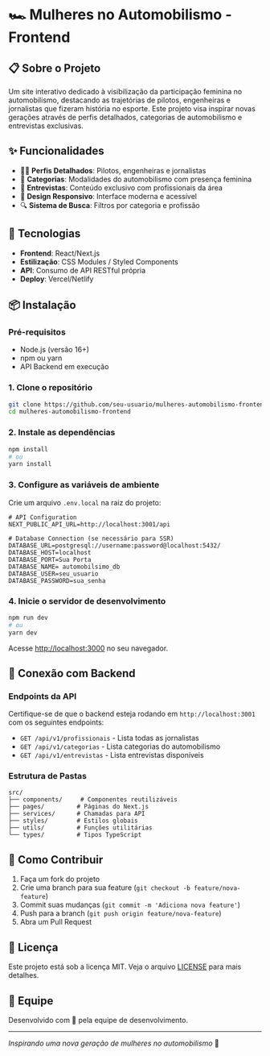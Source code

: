 
# 🏎️ Mulheres no Automobilismo - Frontend

## 📋 Sobre o Projeto

Um site interativo dedicado à visibilização da participação feminina no automobilismo, destacando as trajetórias de pilotos, engenheiras e jornalistas que fizeram história no esporte. Este projeto visa inspirar novas gerações através de perfis detalhados, categorias de automobilismo e entrevistas exclusivas.

## ✨ Funcionalidades

- 👩‍🔧 **Perfis Detalhados**: Pilotos, engenheiras e jornalistas
- 🏁 **Categorias**: Modalidades do automobilismo com presença feminina
- 🎤 **Entrevistas**: Conteúdo exclusivo com profissionais da área
- 📱 **Design Responsivo**: Interface moderna e acessível
- 🔍 **Sistema de Busca**: Filtros por categoria e profissão

## 🚀 Tecnologias

- **Frontend**: React/Next.js
- **Estilização**: CSS Modules / Styled Components
- **API**: Consumo de API RESTful própria
- **Deploy**: Vercel/Netlify

## 📦 Instalação

### Pré-requisitos
- Node.js (versão 16+)
- npm ou yarn
- API Backend em execução

### 1. Clone o repositório
```bash
git clone https://github.com/seu-usuario/mulheres-automobilismo-frontend.git
cd mulheres-automobilismo-frontend
```

### 2. Instale as dependências
```bash
npm install
# ou
yarn install
```

### 3. Configure as variáveis de ambiente

Crie um arquivo `.env.local` na raiz do projeto:

```env
# API Configuration
NEXT_PUBLIC_API_URL=http://localhost:3001/api

# Database Connection (se necessário para SSR)
DATABASE_URL=postgresql://username:password@localhost:5432/
DATABASE_HOST=localhost
DATABASE_PORT=Sua Porta
DATABASE_NAME= automobilsimo_db
DATABASE_USER=seu_usuario
DATABASE_PASSWORD=sua_senha

```

### 4. Inicie o servidor de desenvolvimento
```bash
npm run dev
# ou
yarn dev
```

Acesse [http://localhost:3000](http://localhost:3000) no seu navegador.

## 🔗 Conexão com Backend

### Endpoints da API
Certifique-se de que o backend esteja rodando em `http://localhost:3001` com os seguintes endpoints:

- `GET /api/v1/profissionais` - Lista todas as jornalistas
- `GET /api/v1/categorias` - Lista categorias do automobilismo
- `GET /api/v1/entrevistas` - Lista entrevistas disponíveis

### Estrutura de Pastas
```
src/
├── components/     # Componentes reutilizáveis
├── pages/         # Páginas do Next.js
├── services/      # Chamadas para API
├── styles/        # Estilos globais
├── utils/         # Funções utilitárias
└── types/         # Tipos TypeScript
```

## 🌟 Como Contribuir

1. Faça um fork do projeto
2. Crie uma branch para sua feature (`git checkout -b feature/nova-feature`)
3. Commit suas mudanças (`git commit -m 'Adiciona nova feature'`)
4. Push para a branch (`git push origin feature/nova-feature`)
5. Abra um Pull Request

## 📝 Licença

Este projeto está sob a licença MIT. Veja o arquivo [LICENSE](LICENSE) para mais detalhes.

## 👥 Equipe

Desenvolvido com 💜 pela equipe de desenvolvimento.

---

*Inspirando uma nova geração de mulheres no automobilismo* 🏁
